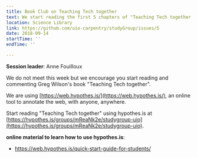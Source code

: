```yaml
---
title: Book Club on Teaching Tech together
text: We start reading the first 5 chapters of "Teaching Tech together (Greg Wilson) 
location: Science Library
link: https://github.com/uio-carpentry/studyGroup/issues/5
date: 2018-09-14
startTime: ''
endTime: ''

---
```


**Session leader**: Anne Fouilloux

We do not meet this week but we encourage you start reading and commenting Greg Wilson's book "Teaching Tech together". 

We are using [https://web.hypothes.is/](https://web.hypothes.is/), an online tool to annotate the web, with anyone, anywhere.

Start reading "Teaching Tech together" using hypothes.is at [https://hypothes.is/groups/mReaNk2e/studygroup-uio](https://hypothes.is/groups/mReaNk2e/studygroup-uio). 

**online material to learn how to use hypothes.is**: 
- https://web.hypothes.is/quick-start-guide-for-students/

